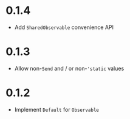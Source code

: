 # 0.1.4

- Add `SharedObservable` convenience API

# 0.1.3

- Allow non-`Send` and / or non-`'static` values

# 0.1.2

- Implement `Default` for `Observable`
